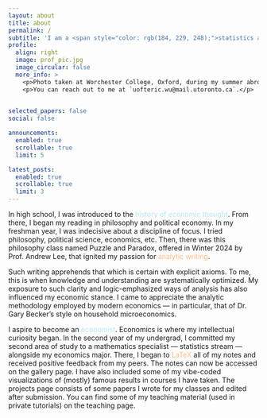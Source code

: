 ```yaml
---
layout: about
title: about
permalink: /
subtitle: 'I am a <span style="color: rgb(184, 229, 248);">statistics and economics </span> undergraduate at <span style="color: rgb(255, 188, 134);">University of Toronto</span>.'
profile:
  align: right
  image: prof_pic.jpg
  image_circular: false
  more_info: >
    <p>Photo taken at Worchester College, Oxford, during my summer abroad in 2024.</p> 
    <p>You can reach out to me at `uofteric.wu@mail.utoronto.ca`.</p>
  

selected_papers: false
social: false

announcements:
  enabled: true
  scrollable: true
  limit: 5

latest_posts:
  enabled: true
  scrollable: true
  limit: 3
---
```


In high school, I was introduced to the <span style="color: rgb(184, 229, 248);">history of economic thought</span>. From there, I began my reading in philosophy and political economy. In my freshman year, I was indecisive about a discipline of focus. I tried philosophy, political science, economics, etc. Then, there was this philosophy class named Puzzle and Paradox, offered in Winter 2024 by Prof. Andrew Lee, that ignited my passion for <span style="color: rgb(255, 188, 134);">analytic writing</span>. 

Such writing apprehends that which is certain with explicit axioms. To me, this is when knowledge and understanding are systematically optimized. My exposure to such clarity and logic-emphasized ways of analysis has also influenced my economic stance. I came to appreciate the analytic methodology employed by modern economics — in particular, that of Dr. Gary Becker’s style on household microeconomics. 

I aspire to become an <span style="color: rgb(184, 229, 248);">economist</span>. Economics is where my intellectual curiosity began. In the second year of my undergrad, I committed my second area of study to a mathematics specialist — statistics stream — alongside my economics major. There, I began to <span style="color: rgb(255, 188, 134);">LaTeX</span> all of my notes and received positive feedback from my peers. The notes can now be accessed on the gallery page. I have also included some of my vibe-coded visualizations of (mostly) famous results in courses I have taken. The projects page consists of some papers I wrote for my classes and edited after submission. You can find some of my teaching material (used in private tutorials) on the teaching page.

